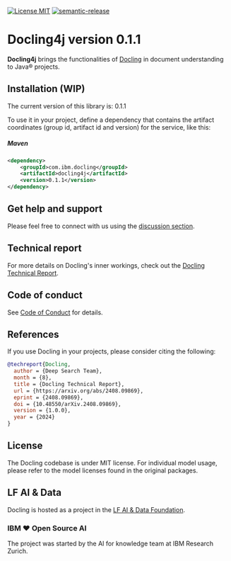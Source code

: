 [![License MIT](https://img.shields.io/github/license/docling-project/docling-parse)](https://opensource.org/licenses/MIT)
[![semantic-release](https://img.shields.io/badge/%20%20%F0%9F%93%A6%F0%9F%9A%80-semantic--release-e10079.svg)](https://github.com/semantic-release/semantic-release)


# Docling4j version 0.1.1

**Docling4j** brings the functionalities of [Docling](https://github.com/docling-project/docling) in document understanding to Java® projects.

## Installation (WIP)
The current version of this library is: 0.1.1

To use it in your project, define a dependency that contains the artifact coordinates (group id, artifact id and version)
for the service, like this:

##### Maven

```xml
<dependency>
    <groupId>com.ibm.docling</groupId>
    <artifactId>docling4j</artifactId>
    <version>0.1.1</version>
</dependency>
```

## Get help and support

Please feel free to connect with us using the [discussion section](https://github.com/docling-project/docling/discussions).

## Technical report

For more details on Docling's inner workings, check out the [Docling Technical Report](https://arxiv.org/abs/2408.09869).

## Code of conduct

See [Code of Conduct](https://github.com/docling-project/docling4j/blob/main/CODE_OF_CONDUCT.md) for details.

## References

If you use Docling in your projects, please consider citing the following:

```bib
@techreport{Docling,
  author = {Deep Search Team},
  month = {8},
  title = {Docling Technical Report},
  url = {https://arxiv.org/abs/2408.09869},
  eprint = {2408.09869},
  doi = {10.48550/arXiv.2408.09869},
  version = {1.0.0},
  year = {2024}
}
```

## License

The Docling codebase is under MIT license.
For individual model usage, please refer to the model licenses found in the original packages.

## LF AI & Data

Docling is hosted as a project in the [LF AI & Data Foundation](https://lfaidata.foundation/projects/).

### IBM ❤️ Open Source AI

The project was started by the AI for knowledge team at IBM Research Zurich.